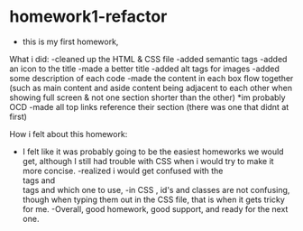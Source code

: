# homework1-refactor

* this is my first homework,

What i did: 
-cleaned up the HTML & CSS file
-added semantic tags
-added an icon to the title
-made a better title
-added alt tags for images
-added some description of each code
-made the content in each box flow together (such as main content and aside content being adjacent to each other when showing full screen & not one section shorter than the other) *im probably OCD
-made all top links reference their section (there was one that didnt at first)

How i felt about this homework:
- I felt like it was probably going to be the easiest homeworks we would get, although I still had trouble with CSS when i would try to make it more concise.
-realized i would get confused with the <div> tags and <section> tags and which one to use,
-in CSS , id's and classes are not confusing, though when typing them out in the CSS file, that is when it gets tricky for me.
-Overall, good homework, good support, and ready for the next one.
